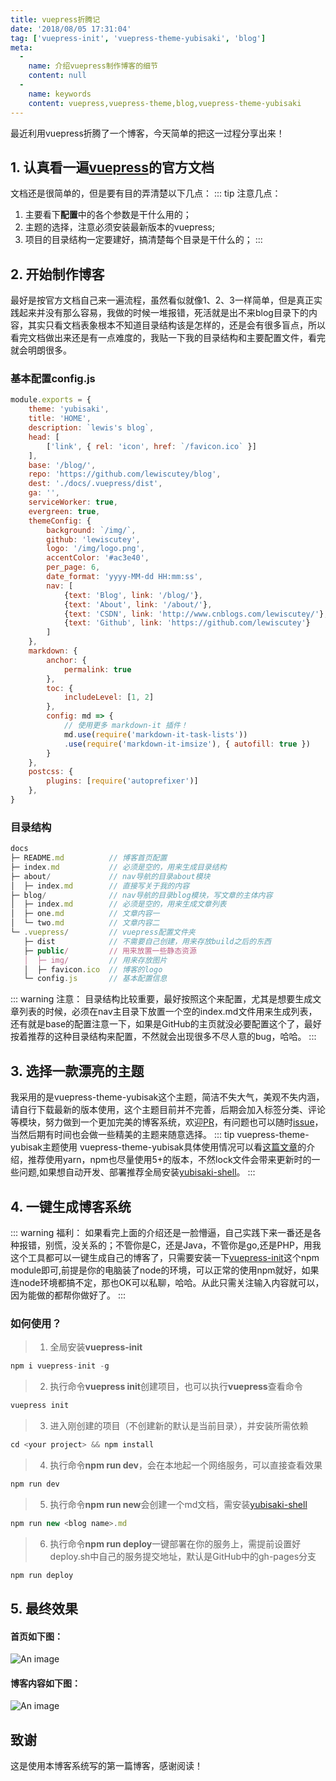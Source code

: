 ```yaml
---
title: vuepress折腾记
date: '2018/08/05 17:31:04'
tag: ['vuepress-init', 'vuepress-theme-yubisaki', 'blog']
meta:
  -
    name: 介绍vuepress制作博客的细节
    content: null
  -
    name: keywords
    content: vuepress,vuepress-theme,blog,vuepress-theme-yubisaki
---
```

最近利用vuepress折腾了一个博客，今天简单的把这一过程分享出来！
<!-- more -->
## 1. 认真看一遍[vuepress](https://vuepress.vuejs.org/zh/)的官方文档
文档还是很简单的，但是要有目的弄清楚以下几点：
::: tip 注意几点：
1. 主要看下**配置**中的各个参数是干什么用的；
2. 主题的选择，注意必须安装最新版本的vuepress;
3. 项目的目录结构一定要建好，搞清楚每个目录是干什么的；
:::

## 2. 开始制作博客
最好是按官方文档自己来一遍流程，虽然看似就像1、2、3一样简单，但是真正实践起来并没有那么容易，我做的时候一堆报错，死活就是出不来blog目录下的内容，其实只看文档表象根本不知道目录结构该是怎样的，还是会有很多盲点，所以看完文档做出来还是有一点难度的，我贴一下我的目录结构和主要配置文件，看完就会明朗很多。
### 基本配置config.js
``` javascript
module.exports = {
	theme: 'yubisaki',
	title: 'HOME', 
	description: `lewis's blog`,
	head: [
		['link', { rel: 'icon', href: `/favicon.ico` }]
	],
	base: '/blog/',
	repo: 'https://github.com/lewiscutey/blog',
	dest: './docs/.vuepress/dist',
	ga: '',
	serviceWorker: true,
	evergreen: true,
	themeConfig: {
		background: `/img/`,
		github: 'lewiscutey',
		logo: '/img/logo.png',
		accentColor: '#ac3e40',
		per_page: 6,
		date_format: 'yyyy-MM-dd HH:mm:ss',
		nav: [
			{text: 'Blog', link: '/blog/'},
			{text: 'About', link: '/about/'},
			{text: 'CSDN', link: 'http://www.cnblogs.com/lewiscutey/'},
			{text: 'Github', link: 'https://github.com/lewiscutey'}
		]
	},
	markdown: {
		anchor: {
			permalink: true
		},
		toc: {
			includeLevel: [1, 2]
		},
		config: md => {
			// 使用更多 markdown-it 插件！
			md.use(require('markdown-it-task-lists'))
			.use(require('markdown-it-imsize'), { autofill: true })
		}
	},
	postcss: {
		plugins: [require('autoprefixer')]
	},
}
```
### 目录结构
``` javascript
docs
├─ README.md          // 博客首页配置
├─ index.md           // 必须是空的，用来生成目录结构
├─ about/             // nav导航的目录about模块
│  ├─ index.md        // 直接写关于我的内容
├─ blog/              // nav导航的目录blog模块，写文章的主体内容
│  ├─ index.md        // 必须是空的，用来生成文章列表
│  ├─ one.md          // 文章内容一
│  └─ two.md          // 文章内容二
└─ .vuepress/         // vuepress配置文件夹
   ├─ dist            // 不需要自己创建，用来存放build之后的东西
   ├─ public/         // 用来放置一些静态资源
   │  ├─ img/         // 用来存放图片
   │  ├─ favicon.ico  // 博客的logo
   └─ config.js       // 基本配置信息
```

::: warning 注意：
目录结构比较重要，最好按照这个来配置，尤其是想要生成文章列表的时候，必须在nav主目录下放置一个空的index.md文件用来生成列表，还有就是base的配置注意一下，如果是GitHub的主页就没必要配置这个了，最好按着推荐的这种目录结构来配置，不然就会出现很多不尽人意的bug，哈哈。
:::
## 3. 选择一款漂亮的主题
我采用的是vuepress-theme-yubisak这个主题，简洁不失大气，美观不失内涵，请自行下载最新的版本使用，这个主题目前并不完善，后期会加入标签分类、评论等模块，努力做到一个更加完美的博客系统，欢迎[PR](https://github.com/Bloss/vuepress-theme-yubisaki/pulls)，有问题也可以随时[issue](https://github.com/Bloss/vuepress-theme-yubisaki/issues)，当然后期有时间也会做一些精美的主题来随意选择。
::: tip vuepress-theme-yubisak主题使用
vuepress-theme-yubisak具体使用情况可以看[这篇文章](https://wuwaki.me/yubisaki/usage.html)的介绍，推荐使用yarn，npm也尽量使用5+的版本，不然lock文件会带来更新时的一些问题,如果想自动开发、部署推荐全局安装[yubisaki-shell](https://github.com/Bloss/yubisaki-shell)。
:::
## 4. 一键生成博客系统
::: warning 福利：
如果看完上面的介绍还是一脸懵逼，自己实践下来一番还是各种报错，别慌，没关系的；不管你是C，还是Java，不管你是go,还是PHP，用我这个工具都可以一键生成自己的博客了，只需要安装一下[vuepress-init](https://www.npmjs.com/package/vuepress-init)这个npm module即可,前提是你的电脑装了node的环境，可以正常的使用npm就好，如果连node环境都搞不定，那也OK可以私聊，哈哈。从此只需关注输入内容就可以，因为能做的都帮你做好了。
:::
### 如何使用？
> 1. 全局安装**vuepress-init**
``` javascript
npm i vuepress-init -g
```
> 2. 执行命令**vuepress init**创建项目，也可以执行**vuepress**查看命令
``` javascript
vuepress init
```
> 3. 进入刚创建的项目（不创建新的默认是当前目录），并安装所需依赖
``` javascript
cd <your project> && npm install
```
> 4. 执行命令**npm run dev**，会在本地起一个网络服务，可以直接查看效果
``` javascript
npm run dev
```
> 5. 执行命令**npm run new**会创建一个md文档，需安装[yubisaki-shell](https://github.com/Bloss/yubisaki-shell)
``` javascript
npm run new <blog name>.md
```
> 6. 执行命令**npm run deploy**一键部署在你的服务上，需提前设置好deploy.sh中自己的服务提交地址，默认是GitHub中的gh-pages分支
``` javascript
npm run deploy
```
## 5. 最终效果
#### 首页如下图：
![An image](../.vuepress/public/img/home.jpg)
#### 博客内容如下图：
![An image](../.vuepress/public/img/blog.jpg)
## 致谢
这是使用本博客系统写的第一篇博客，感谢阅读！